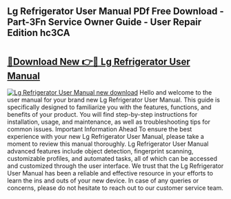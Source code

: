 ## Lg Refrigerator User Manual PDf Free Download - Part-3Fn Service Owner Guide - User Repair Edition hc3CA

# <h2><a href="http://bc3645.oget.top/?id=Lg+Refrigerator+User+Manual">🔗Download New 👉🔴 Lg Refrigerator User Manual</a></h2>

[![Lg Refrigerator User Manual new download](https://i.imgur.com/5g1atiW.png)](http://bc3645.oget.top/?id=Lg+Refrigerator+User+Manual)
Hello and welcome to the user manual for your brand new Lg Refrigerator User Manual. This guide is specifically designed to familiarize you with the features, functions, and benefits of your product. You will find step-by-step instructions for installation, usage, and maintenance, as well as troubleshooting tips for common issues. Important Information Ahead To ensure the best experience with your new Lg Refrigerator User Manual, please take a moment to review this manual thoroughly. Lg Refrigerator User Manual advanced features include object detection, fingerprint scanning, customizable profiles, and automated tasks, all of which can be accessed and customized through the user interface. We trust that the Lg Refrigerator User Manual has been a reliable and effective resource in your efforts to learn the ins and outs of your new device. In case of any queries or concerns, please do not hesitate to reach out to our customer service team.
